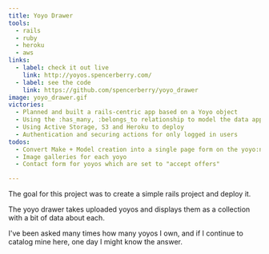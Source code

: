 ```yaml
---
title: Yoyo Drawer
tools:
  - rails
  - ruby
  - heroku
  - aws
links:
  - label: check it out live
    link: http://yoyos.spencerberry.com/
  - label: see the code
    link: https://github.com/spencerberry/yoyo_drawer
image: yoyo_drawer.gif
victories:
  - Planned and built a rails-centric app based on a Yoyo object
  - Using the :has_many, :belongs_to relationship to model the data appropriately
  - Using Active Storage, S3 and Heroku to deploy
  - Authentication and securing actions for only logged in users
todos:
  - Convert Make + Model creation into a single page form on the yoyo:new action
  - Image galleries for each yoyo
  - Contact form for yoyos which are set to "accept offers"

---
```


The goal for this project was to create a simple rails project and deploy it.

The yoyo drawer takes uploaded yoyos and displays them as a collection with a bit of data about each.

I've been asked many times how many yoyos I own, and if I continue to catalog mine here, one day I might know the answer.
